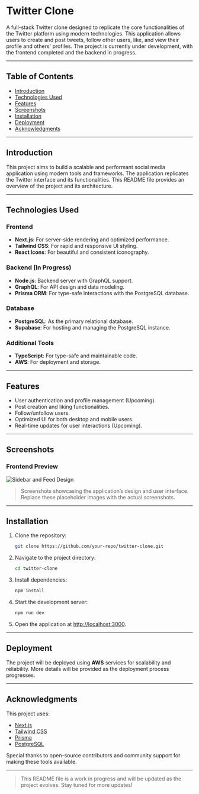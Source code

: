
# Twitter Clone

A full-stack Twitter clone designed to replicate the core functionalities of the Twitter platform using modern technologies. This application allows users to create and post tweets, follow other users, like, and view their profile and others' profiles. The project is currently under development, with the frontend completed and the backend in progress.

---

## Table of Contents

- [Introduction](#introduction)
- [Technologies Used](#technologies-used)
- [Features](#features)
- [Screenshots](#screenshots)
- [Installation](#installation)
- [Deployment](#deployment)
- [Acknowledgments](#acknowledgments)

---

## Introduction

This project aims to build a scalable and performant social media application using modern tools and frameworks. The application replicates the Twitter interface and its functionalities. This README file provides an overview of the project and its architecture.

---

## Technologies Used

### Frontend
- **Next.js**: For server-side rendering and optimized performance.
- **Tailwind CSS**: For rapid and responsive UI styling.
- **React Icons**: For beautiful and consistent iconography.

### Backend (In Progress)
- **Node.js**: Backend server with GraphQL support.
- **GraphQL**: For API design and data modeling.
- **Prisma ORM**: For type-safe interactions with the PostgreSQL database.

### Database
- **PostgreSQL**: As the primary relational database.
- **Supabase**: For hosting and managing the PostgreSQL instance.

### Additional Tools
- **TypeScript**: For type-safe and maintainable code.
- **AWS**: For deployment and storage.

---

## Features

- User authentication and profile management (Upcoming).
- Post creation and liking functionalities.
- Follow/unfollow users.
- Optimized UI for both desktop and mobile users.
- Real-time updates for user interactions (Upcoming).

---

## Screenshots

### Frontend Preview

![Sidebar and Feed Design](<img width="552" alt="image" src="https://github.com/user-attachments/assets/6bb6ba1a-1616-46ca-a222-a794d0e096c6" />
)



> Screenshots showcasing the application’s design and user interface. Replace these placeholder images with the actual screenshots.

---

## Installation

1. Clone the repository:
   ```bash
   git clone https://github.com/your-repo/twitter-clone.git
   ```
2. Navigate to the project directory:
   ```bash
   cd twitter-clone
   ```
3. Install dependencies:
   ```bash
   npm install
   ```
4. Start the development server:
   ```bash
   npm run dev
   ```
5. Open the application at [http://localhost:3000](http://localhost:3000).

---

## Deployment

The project will be deployed using **AWS** services for scalability and reliability. More details will be provided as the deployment process progresses.

---

## Acknowledgments

This project uses:
- [Next.js](https://nextjs.org/)
- [Tailwind CSS](https://tailwindcss.com/)
- [Prisma](https://www.prisma.io/)
- [PostgreSQL](https://www.postgresql.org/)

Special thanks to open-source contributors and community support for making these tools available.

---

> This README file is a work in progress and will be updated as the project evolves. Stay tuned for more updates!
